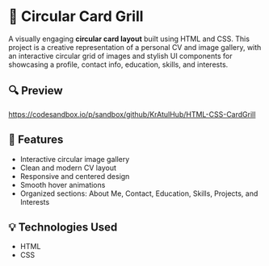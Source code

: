 # 🔵 Circular Card Grill

A visually engaging **circular card layout** built using HTML and CSS. This project is a creative representation of a personal CV and image gallery, with an interactive circular grid of images and stylish UI components for showcasing a profile, contact info, education, skills, and interests.

## 🔍 Preview

https://codesandbox.io/p/sandbox/github/KrAtulHub/HTML-CSS-CardGrill


## 🚀 Features

- Interactive circular image gallery
- Clean and modern CV layout
- Responsive and centered design
- Smooth hover animations
- Organized sections: About Me, Contact, Education, Skills, Projects, and Interests

## 💡 Technologies Used

- HTML
- CSS

